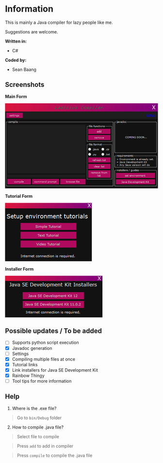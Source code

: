 # Information
This is mainly a Java compiler for lazy people like me.

Suggestions are welcome.

<b>Written in:</b>
- C#

<b>Coded by:</b>
- Sean Baang

## Screenshots
<b>Main Form</b>

<img src="screenshots/main.PNG"> 

<b>Tutorial Form</b>

<img src="screenshots/tuts.PNG"> 

<b>Installer Form</b>

<img src="screenshots/installers.PNG"> 

## Possible updates / To be added
- [ ] Supports python script execution
- [x] Javadoc generation
- [ ] Settings
- [x] Compiling multiple files at once
- [x] Tutorial links
- [x] Link installers for Java SE Development Kit
- [x] Rainbow Thingy
- [ ] Tool tips for more information

## Help

1. Where is the .exe file?
> Go to `bin/Debug` folder
2. How to compile .java file?
> Select file to compile

> Press `add` to add in compiler

> Press `compile` to compile the .java file
